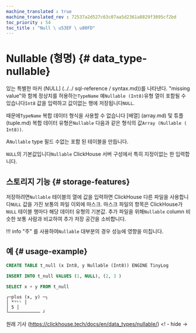 ```yaml
--- 
machine_translated : true 
machine_translated_rev : 72537a2d527c63c07aa5d2361a8829f3895cf2bd 
toc_priority : 54 
toc_title : "Null \ u53EF \ u80FD" 
--- 
```


# Nullable (형명) {# data_type-nullable} 

있는 특별한 마커 (NULL] (../../ sql-reference / syntax.md))를 나타낸다. "missing value"와 함께 정상치를 허용하는`TypeName` 예`Nullable (Int8)`유형 열이 포함될 수 있습니다`Int8` 값을 입력하고 값이없는 행에 저장됩니다`NULL`. 

때문에`TypeName` 복합 데이터 형식을 사용할 수 없습니다 [배열] (array.md) 및 튜플 (tuple.md) 복합 데이터 유형은`Nullable` 다음과 같은 형식의 값`Array (Nullable ( Int8))`. 

A`Nullable` type 필드 수없는 포함 된 테이블을 만듭니다. 

`NULL`의 기본값입니다`Nullable` ClickHouse 서버 구성에서 특히 지정이없는 한 입력합니다. 

## 스토리지 기능 {# storage-features}

저장하려면`Nullable` 테이블의 열에 값을 입력하면 ClickHouse 다른 파일을 사용합니다`NULL` 값을 가진 보통의 파일 이외에 마스크. 마스크 파일의 항목은 ClickHouse가`NULL` 테이블 행마다 해당 데이터 유형의 기본값. 추가 파일을 위해`Nullable` column 비슷한 보통 사람과 비교하여 추가 저장 공간을 소비합니다. 

!!! info "주" 
    를 사용하여`Nullable` 대부분의 경우 성능에 영향을 미칩니다. 

## 예 {# usage-example} 

```sql 
CREATE TABLE t_null (x Int8, y Nullable (Int8)) ENGINE TinyLog 
``` 

```sql 
INSERT INTO t_null VALUES (1, NULL), (2, 3 ) 
``` 

```sql 
SELECT x + y FROM t_null 
``` 

```text 
┌─plus (x, y) ─┐ 
│ ᴺᵁᴸᴸ │ 
│ 5 │ 
└──────────── ┘ 
``` 

원래 기사 (https://clickhouse.tech/docs/en/data_types/nullable/) <! - hide ->
